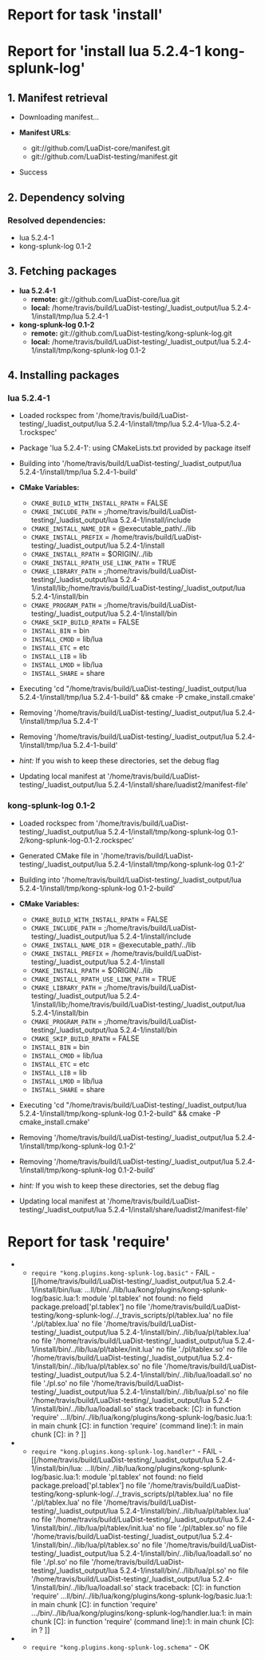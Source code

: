 # Report for task 'install'

# Report for 'install lua 5.2.4-1 kong-splunk-log'


## 1. Manifest retrieval

- Downloading manifest...

- **Manifest URLs**:
    - git://github.com/LuaDist-core/manifest.git
    - git://github.com/LuaDist-testing/manifest.git
- Success

## 2. Dependency solving


### Resolved dependencies:
- lua 5.2.4-1
- kong-splunk-log 0.1-2

## 3. Fetching packages

- **lua 5.2.4-1**
    - **remote:** git://github.com/LuaDist-core/lua.git
    - **local:** /home/travis/build/LuaDist-testing/_luadist_output/lua 5.2.4-1/install/tmp/lua 5.2.4-1
- **kong-splunk-log 0.1-2**
    - **remote:** git://github.com/LuaDist-testing/kong-splunk-log.git
    - **local:** /home/travis/build/LuaDist-testing/_luadist_output/lua 5.2.4-1/install/tmp/kong-splunk-log 0.1-2

## 4. Installing packages


### lua 5.2.4-1
- Loaded rockspec from '/home/travis/build/LuaDist-testing/_luadist_output/lua 5.2.4-1/install/tmp/lua 5.2.4-1/lua-5.2.4-1.rockspec'
- Package 'lua 5.2.4-1': using CMakeLists.txt provided by package itself
- Building into '/home/travis/build/LuaDist-testing/_luadist_output/lua 5.2.4-1/install/tmp/lua 5.2.4-1-build'
- **CMake Variables:**
    - `CMAKE_BUILD_WITH_INSTALL_RPATH` = FALSE
    - `CMAKE_INCLUDE_PATH` = ;/home/travis/build/LuaDist-testing/_luadist_output/lua 5.2.4-1/install/include
    - `CMAKE_INSTALL_NAME_DIR` = @executable_path/../lib
    - `CMAKE_INSTALL_PREFIX` = /home/travis/build/LuaDist-testing/_luadist_output/lua 5.2.4-1/install
    - `CMAKE_INSTALL_RPATH` = $ORIGIN/../lib
    - `CMAKE_INSTALL_RPATH_USE_LINK_PATH` = TRUE
    - `CMAKE_LIBRARY_PATH` = ;/home/travis/build/LuaDist-testing/_luadist_output/lua 5.2.4-1/install/lib;/home/travis/build/LuaDist-testing/_luadist_output/lua 5.2.4-1/install/bin
    - `CMAKE_PROGRAM_PATH` = ;/home/travis/build/LuaDist-testing/_luadist_output/lua 5.2.4-1/install/bin
    - `CMAKE_SKIP_BUILD_RPATH` = FALSE
    - `INSTALL_BIN` = bin
    - `INSTALL_CMOD` = lib/lua
    - `INSTALL_ETC` = etc
    - `INSTALL_LIB` = lib
    - `INSTALL_LMOD` = lib/lua
    - `INSTALL_SHARE` = share
- Executing 'cd "/home/travis/build/LuaDist-testing/_luadist_output/lua 5.2.4-1/install/tmp/lua 5.2.4-1-build" && cmake -P cmake_install.cmake'
- Removing '/home/travis/build/LuaDist-testing/_luadist_output/lua 5.2.4-1/install/tmp/lua 5.2.4-1'
- Removing '/home/travis/build/LuaDist-testing/_luadist_output/lua 5.2.4-1/install/tmp/lua 5.2.4-1-build'

- *hint:* If you wish to keep these directories, set the debug flag
- Updating local manifest at '/home/travis/build/LuaDist-testing/_luadist_output/lua 5.2.4-1/install/share/luadist2/manifest-file'

### kong-splunk-log 0.1-2
- Loaded rockspec from '/home/travis/build/LuaDist-testing/_luadist_output/lua 5.2.4-1/install/tmp/kong-splunk-log 0.1-2/kong-splunk-log-0.1-2.rockspec'
- Generated CMake file in '/home/travis/build/LuaDist-testing/_luadist_output/lua 5.2.4-1/install/tmp/kong-splunk-log 0.1-2'
- Building into '/home/travis/build/LuaDist-testing/_luadist_output/lua 5.2.4-1/install/tmp/kong-splunk-log 0.1-2-build'
- **CMake Variables:**
    - `CMAKE_BUILD_WITH_INSTALL_RPATH` = FALSE
    - `CMAKE_INCLUDE_PATH` = ;/home/travis/build/LuaDist-testing/_luadist_output/lua 5.2.4-1/install/include
    - `CMAKE_INSTALL_NAME_DIR` = @executable_path/../lib
    - `CMAKE_INSTALL_PREFIX` = /home/travis/build/LuaDist-testing/_luadist_output/lua 5.2.4-1/install
    - `CMAKE_INSTALL_RPATH` = $ORIGIN/../lib
    - `CMAKE_INSTALL_RPATH_USE_LINK_PATH` = TRUE
    - `CMAKE_LIBRARY_PATH` = ;/home/travis/build/LuaDist-testing/_luadist_output/lua 5.2.4-1/install/lib;/home/travis/build/LuaDist-testing/_luadist_output/lua 5.2.4-1/install/bin
    - `CMAKE_PROGRAM_PATH` = ;/home/travis/build/LuaDist-testing/_luadist_output/lua 5.2.4-1/install/bin
    - `CMAKE_SKIP_BUILD_RPATH` = FALSE
    - `INSTALL_BIN` = bin
    - `INSTALL_CMOD` = lib/lua
    - `INSTALL_ETC` = etc
    - `INSTALL_LIB` = lib
    - `INSTALL_LMOD` = lib/lua
    - `INSTALL_SHARE` = share
- Executing 'cd "/home/travis/build/LuaDist-testing/_luadist_output/lua 5.2.4-1/install/tmp/kong-splunk-log 0.1-2-build" && cmake -P cmake_install.cmake'
- Removing '/home/travis/build/LuaDist-testing/_luadist_output/lua 5.2.4-1/install/tmp/kong-splunk-log 0.1-2'
- Removing '/home/travis/build/LuaDist-testing/_luadist_output/lua 5.2.4-1/install/tmp/kong-splunk-log 0.1-2-build'

- *hint:* If you wish to keep these directories, set the debug flag
- Updating local manifest at '/home/travis/build/LuaDist-testing/_luadist_output/lua 5.2.4-1/install/share/luadist2/manifest-file'

# Report for task 'require'

 -  - `require "kong.plugins.kong-splunk-log.basic"` - FAIL - [[/home/travis/build/LuaDist-testing/_luadist_output/lua 5.2.4-1/install/bin/lua: ...ll/bin/../lib/lua/kong/plugins/kong-splunk-log/basic.lua:1: module 'pl.tablex' not found:
	no field package.preload['pl.tablex']
	no file '/home/travis/build/LuaDist-testing/kong-splunk-log/../_travis_scripts/pl/tablex.lua'
	no file './pl/tablex.lua'
	no file '/home/travis/build/LuaDist-testing/_luadist_output/lua 5.2.4-1/install/bin/../lib/lua/pl/tablex.lua'
	no file '/home/travis/build/LuaDist-testing/_luadist_output/lua 5.2.4-1/install/bin/../lib/lua/pl/tablex/init.lua'
	no file './pl/tablex.so'
	no file '/home/travis/build/LuaDist-testing/_luadist_output/lua 5.2.4-1/install/bin/../lib/lua/pl/tablex.so'
	no file '/home/travis/build/LuaDist-testing/_luadist_output/lua 5.2.4-1/install/bin/../lib/lua/loadall.so'
	no file './pl.so'
	no file '/home/travis/build/LuaDist-testing/_luadist_output/lua 5.2.4-1/install/bin/../lib/lua/pl.so'
	no file '/home/travis/build/LuaDist-testing/_luadist_output/lua 5.2.4-1/install/bin/../lib/lua/loadall.so'
stack traceback:
	[C]: in function 'require'
	...ll/bin/../lib/lua/kong/plugins/kong-splunk-log/basic.lua:1: in main chunk
	[C]: in function 'require'
	(command line):1: in main chunk
	[C]: in ?
]]
 -  - `require "kong.plugins.kong-splunk-log.handler"` - FAIL - [[/home/travis/build/LuaDist-testing/_luadist_output/lua 5.2.4-1/install/bin/lua: ...ll/bin/../lib/lua/kong/plugins/kong-splunk-log/basic.lua:1: module 'pl.tablex' not found:
	no field package.preload['pl.tablex']
	no file '/home/travis/build/LuaDist-testing/kong-splunk-log/../_travis_scripts/pl/tablex.lua'
	no file './pl/tablex.lua'
	no file '/home/travis/build/LuaDist-testing/_luadist_output/lua 5.2.4-1/install/bin/../lib/lua/pl/tablex.lua'
	no file '/home/travis/build/LuaDist-testing/_luadist_output/lua 5.2.4-1/install/bin/../lib/lua/pl/tablex/init.lua'
	no file './pl/tablex.so'
	no file '/home/travis/build/LuaDist-testing/_luadist_output/lua 5.2.4-1/install/bin/../lib/lua/pl/tablex.so'
	no file '/home/travis/build/LuaDist-testing/_luadist_output/lua 5.2.4-1/install/bin/../lib/lua/loadall.so'
	no file './pl.so'
	no file '/home/travis/build/LuaDist-testing/_luadist_output/lua 5.2.4-1/install/bin/../lib/lua/pl.so'
	no file '/home/travis/build/LuaDist-testing/_luadist_output/lua 5.2.4-1/install/bin/../lib/lua/loadall.so'
stack traceback:
	[C]: in function 'require'
	...ll/bin/../lib/lua/kong/plugins/kong-splunk-log/basic.lua:1: in main chunk
	[C]: in function 'require'
	.../bin/../lib/lua/kong/plugins/kong-splunk-log/handler.lua:1: in main chunk
	[C]: in function 'require'
	(command line):1: in main chunk
	[C]: in ?
]]
 -  - `require "kong.plugins.kong-splunk-log.schema"` - OK

